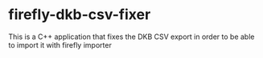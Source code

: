 # firefly-dkb-csv-fixer
This is a C++ application that fixes the DKB CSV export in order to be able to import it with firefly importer
